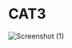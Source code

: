 # CAT3

![Screenshot (1)](https://user-images.githubusercontent.com/117325857/211753741-36ddbb1b-db44-43cc-b5b7-9c0319462514.png)

